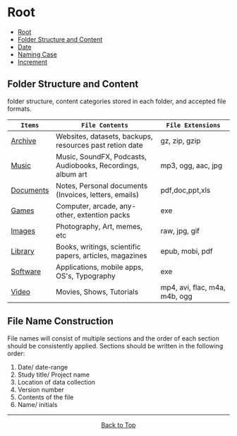 # Root


- [Root](#root)
- [Folder Structure and Content](#Folder-Structure-and-Content)
- [Date](#date)
- [Naming Case](#naming-case)
- [Increment](#increment)

## Folder Structure and Content

folder structure, content categories stored in each folder, and accepted file formats.

| `Items`                                                        | `File Contents`                                             | `File Extensions`             |
| -------------------------------------------------------------- | ----------------------------------------------------------- | ----------------------------- |
| [Archive](../../naming-conventions/root/archives/README.md)    | Websites, datasets, backups, resources past retion date     | gz, zip, gzip                 |
| [Music](../../naming-conventions/root/Music/README.md)         | Music, SoundFX, Podcasts, Audiobooks, Recordings, album art | mp3, ogg, aac, jpg            |
| [Documents](../../naming-conventions/root/Documents/README.md) | Notes, Personal documents (Invoices, letters, emails)       | pdf,doc,ppt,xls               |
| [Games](../../naming-conventions/root/Games/README.md)         | Computer, arcade, any-other, extention packs                | exe                           |
| [Images](../../naming-conventions/root/Images/README.md)       | Photography, Art, memes, etc                                | raw, jpg, gif                 |
| [Library](../../naming-conventions/root/Library/README.md)     | Books, writings, scientific papers, articles, magazines     | epub, mobi, pdf               |
| [Software](../../naming-conventions/root/Software/README.md)   | Applications, mobile apps, OS's, Typography                 | exe                           |
| [Video](../../naming-conventions/root/Video/README.md)         | Movies, Shows, Tutorials                                    | mp4, avi, flac, m4a, m4b, ogg |

## File Name Construction

File names will consist of multiple sections and the order of each section should be consistently applied. Sections should be written in the following order:

 1. Date/ date-range
 2. Study title/ Project name
 3. Location of data collection
 4. Version number
 5. Contents of the file
 6. Name/ initials


---

<div style="text-align: center;">

[Back to Top](#root)

</div>
